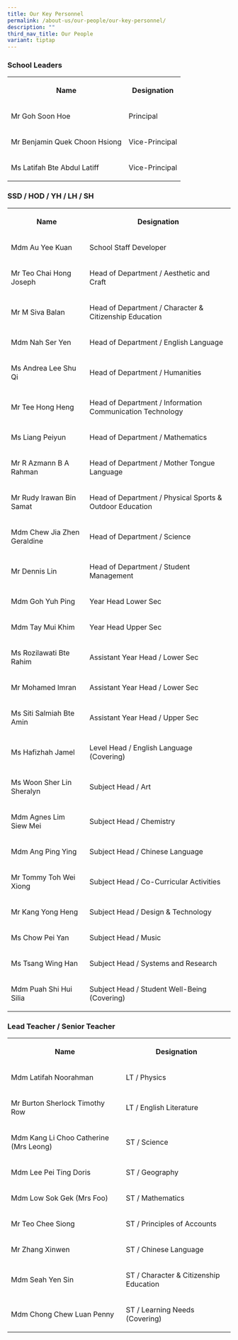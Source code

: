 ```yaml
---
title: Our Key Personnel
permalink: /about-us/our-people/our-key-personnel/
description: ""
third_nav_title: Our People
variant: tiptap
---
```

<h3>School Leaders</h3>
<table style="minWidth: 50px">
<colgroup>
<col>
<col>
</colgroup>
<tbody>
<tr>
<th rowspan="1" colspan="1">
<p>Name</p>
</th>
<th rowspan="1" colspan="1">
<p>Designation</p>
</th>
</tr>
<tr>
<td rowspan="1" colspan="1">
<p>Mr Goh Soon Hoe</p>
</td>
<td rowspan="1" colspan="1">
<p>Principal</p>
</td>
</tr>
<tr>
<td rowspan="1" colspan="1">
<p>Mr Benjamin Quek Choon Hsiong</p>
</td>
<td rowspan="1" colspan="1">
<p>Vice-Principal</p>
</td>
</tr>
<tr>
<td rowspan="1" colspan="1">
<p>Ms Latifah Bte Abdul Latiff</p>
</td>
<td rowspan="1" colspan="1">
<p>Vice-Principal</p>
</td>
</tr>
</tbody>
</table>
<h3>SSD / HOD / YH / LH / SH</h3>
<table style="minWidth: 50px">
<colgroup>
<col>
<col>
</colgroup>
<tbody>
<tr>
<th rowspan="1" colspan="1">
<p>Name</p>
</th>
<th rowspan="1" colspan="1">
<p>Designation</p>
</th>
</tr>
<tr>
<td rowspan="1" colspan="1">
<p>Mdm Au Yee Kuan</p>
</td>
<td rowspan="1" colspan="1">
<p>School Staff Developer</p>
</td>
</tr>
<tr>
<td rowspan="1" colspan="1">
<p>Mr Teo Chai Hong Joseph</p>
</td>
<td rowspan="1" colspan="1">
<p>Head of Department / Aesthetic and Craft</p>
</td>
</tr>
<tr>
<td rowspan="1" colspan="1">
<p>Mr M Siva Balan</p>
</td>
<td rowspan="1" colspan="1">
<p>Head of Department / Character &amp; Citizenship Education</p>
</td>
</tr>
<tr>
<td rowspan="1" colspan="1">
<p>Mdm Nah Ser Yen</p>
</td>
<td rowspan="1" colspan="1">
<p>Head of Department / English Language</p>
</td>
</tr>
<tr>
<td rowspan="1" colspan="1">
<p>Ms Andrea Lee Shu Qi</p>
</td>
<td rowspan="1" colspan="1">
<p>Head of Department / Humanities</p>
</td>
</tr>
<tr>
<td rowspan="1" colspan="1">
<p>Mr Tee Hong Heng</p>
</td>
<td rowspan="1" colspan="1">
<p>Head of Department / Information Communication Technology</p>
</td>
</tr>
<tr>
<td rowspan="1" colspan="1">
<p>Ms Liang Peiyun</p>
</td>
<td rowspan="1" colspan="1">
<p>Head of Department / Mathematics</p>
</td>
</tr>
<tr>
<td rowspan="1" colspan="1">
<p>Mr R Azmann B A Rahman</p>
</td>
<td rowspan="1" colspan="1">
<p>Head of Department / Mother Tongue Language</p>
</td>
</tr>
<tr>
<td rowspan="1" colspan="1">
<p>Mr Rudy Irawan Bin Samat</p>
</td>
<td rowspan="1" colspan="1">
<p>Head of Department / Physical Sports &amp; Outdoor Education</p>
</td>
</tr>
<tr>
<td rowspan="1" colspan="1">
<p>Mdm Chew Jia Zhen Geraldine</p>
</td>
<td rowspan="1" colspan="1">
<p>Head of Department / Science</p>
</td>
</tr>
<tr>
<td rowspan="1" colspan="1">
<p>Mr Dennis Lin</p>
</td>
<td rowspan="1" colspan="1">
<p>Head of Department / Student Management</p>
</td>
</tr>
<tr>
<td rowspan="1" colspan="1">
<p>Mdm Goh Yuh Ping</p>
</td>
<td rowspan="1" colspan="1">
<p>Year Head Lower Sec</p>
</td>
</tr>
<tr>
<td rowspan="1" colspan="1">
<p>Mdm Tay Mui Khim
<br>
</p>
</td>
<td rowspan="1" colspan="1">
<p>Year Head Upper Sec</p>
</td>
</tr>
<tr>
<td rowspan="1" colspan="1">
<p>Ms Rozilawati Bte Rahim</p>
</td>
<td rowspan="1" colspan="1">
<p>Assistant Year Head / Lower Sec</p>
</td>
</tr>
<tr>
<td rowspan="1" colspan="1">
<p>Mr Mohamed Imran</p>
</td>
<td rowspan="1" colspan="1">
<p>Assistant Year Head / Lower Sec</p>
</td>
</tr>
<tr>
<td rowspan="1" colspan="1">
<p>Ms Siti Salmiah Bte Amin</p>
</td>
<td rowspan="1" colspan="1">
<p>Assistant Year Head / Upper Sec</p>
</td>
</tr>
<tr>
<td rowspan="1" colspan="1">
<p>Ms Hafizhah Jamel</p>
</td>
<td rowspan="1" colspan="1">
<p>Level Head / English Language (Covering)</p>
</td>
</tr>
<tr>
<td rowspan="1" colspan="1">
<p>Ms Woon Sher Lin Sheralyn</p>
</td>
<td rowspan="1" colspan="1">
<p>Subject Head / Art</p>
</td>
</tr>
<tr>
<td rowspan="1" colspan="1">
<p>Mdm Agnes Lim Siew Mei</p>
</td>
<td rowspan="1" colspan="1">
<p>Subject Head / Chemistry</p>
</td>
</tr>
<tr>
<td rowspan="1" colspan="1">
<p>Mdm Ang Ping Ying</p>
</td>
<td rowspan="1" colspan="1">
<p>Subject Head / Chinese Language</p>
</td>
</tr>
<tr>
<td rowspan="1" colspan="1">
<p>Mr Tommy Toh Wei Xiong</p>
</td>
<td rowspan="1" colspan="1">
<p>Subject Head / Co-Curricular Activities</p>
</td>
</tr>
<tr>
<td rowspan="1" colspan="1">
<p>Mr Kang Yong Heng</p>
</td>
<td rowspan="1" colspan="1">
<p>Subject Head / Design &amp; Technology</p>
</td>
</tr>
<tr>
<td rowspan="1" colspan="1">
<p>Ms Chow Pei Yan</p>
</td>
<td rowspan="1" colspan="1">
<p>Subject Head / Music</p>
</td>
</tr>
<tr>
<td rowspan="1" colspan="1">
<p>Ms Tsang Wing Han</p>
</td>
<td rowspan="1" colspan="1">
<p>Subject Head / Systems and Research</p>
</td>
</tr>
<tr>
<td rowspan="1" colspan="1">
<p>Mdm Puah Shi Hui Silia</p>
</td>
<td rowspan="1" colspan="1">
<p>Subject Head / Student Well-Being (Covering)</p>
</td>
</tr>
</tbody>
</table>
<h3>Lead Teacher / Senior Teacher</h3>
<table style="minWidth: 50px">
<colgroup>
<col>
<col>
</colgroup>
<tbody>
<tr>
<th rowspan="1" colspan="1">
<p>Name</p>
</th>
<th rowspan="1" colspan="1">
<p>Designation</p>
</th>
</tr>
<tr>
<td rowspan="1" colspan="1">
<p>Mdm Latifah Noorahman</p>
</td>
<td rowspan="1" colspan="1">
<p>LT / Physics</p>
</td>
</tr>
<tr>
<td rowspan="1" colspan="1">
<p>Mr Burton Sherlock Timothy Row</p>
</td>
<td rowspan="1" colspan="1">
<p>LT / English Literature</p>
</td>
</tr>
<tr>
<td rowspan="1" colspan="1">
<p>Mdm Kang Li Choo Catherine (Mrs Leong)</p>
</td>
<td rowspan="1" colspan="1">
<p>ST / Science</p>
</td>
</tr>
<tr>
<td rowspan="1" colspan="1">
<p>Mdm Lee Pei Ting Doris</p>
</td>
<td rowspan="1" colspan="1">
<p>ST / Geography</p>
</td>
</tr>
<tr>
<td rowspan="1" colspan="1">
<p>Mdm Low Sok Gek (Mrs Foo)</p>
</td>
<td rowspan="1" colspan="1">
<p>ST / Mathematics</p>
</td>
</tr>
<tr>
<td rowspan="1" colspan="1">
<p>Mr Teo Chee Siong</p>
</td>
<td rowspan="1" colspan="1">
<p>ST / Principles of Accounts</p>
</td>
</tr>
<tr>
<td rowspan="1" colspan="1">
<p>Mr Zhang Xinwen</p>
</td>
<td rowspan="1" colspan="1">
<p>ST / Chinese Language</p>
</td>
</tr>
<tr>
<td rowspan="1" colspan="1">
<p>Mdm Seah Yen Sin</p>
</td>
<td rowspan="1" colspan="1">
<p>ST / Character &amp; Citizenship Education</p>
</td>
</tr>
<tr>
<td rowspan="1" colspan="1">
<p>Mdm Chong Chew Luan Penny</p>
</td>
<td rowspan="1" colspan="1">
<p>ST / Learning Needs (Covering)</p>
</td>
</tr>
</tbody>
</table>
<p></p>